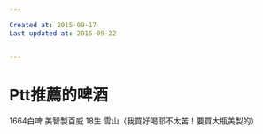 ```yaml
---

Created at: 2015-09-17
Last updated at: 2015-09-22


---
```


# Ptt推薦的啤酒


1664白啤
美智製百威
18生
雪山（我買好喝耶不太苦！要買大瓶美製的）

